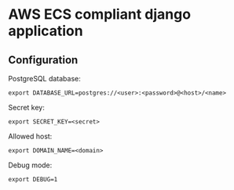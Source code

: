 AWS ECS compliant django application
====================================

Configuration
-------------

PostgreSQL database:

```
export DATABASE_URL=postgres://<user>:<password>@<host>/<name>
```

Secret key:

```
export SECRET_KEY=<secret>
```

Allowed host:

```
export DOMAIN_NAME=<domain>
```

Debug mode:

```
export DEBUG=1
```
